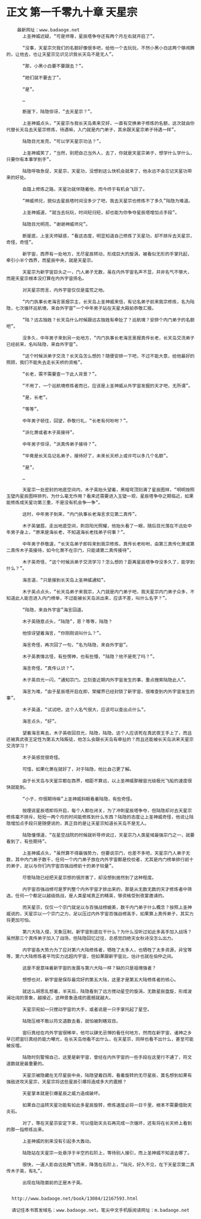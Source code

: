 # 正文 第一千零九十章 天星宗
        最新网址：www.badaoge.net
          上圣神威迟疑，“可是师尊，星辰塔争夺还有两个月左右就开启了”。
      
          “没事，天星宗欠我们的名额好像很多吧，给他一个去玩玩，不然小黑小白这两个够闹腾的，让他去，也让天星宗见识见识我长天岛不是无人”。
      
          “那，小黑小白要不要跟去？”。
      
          “她们就不要去了”。
      
          “是”。
      
          …
      
          断崖下，陆隐惊讶，“去天星宗？”。
      
          上圣神威点头，“天星宗与我长天岛素来交好，一直有交换弟子修炼的名额，这次就由你代替长天岛去天星宗修炼，待遇嘛，入门就是内门弟子，其余跟天星宗弟子待遇一样”。
      
          陆隐目光发亮，“可以学天星宗功法？”。
      
          上圣神威笑了，“当然，别把自己当外人，去了，你就是天星宗弟子，想学什么学什么，只要你有本事学到手”。
      
          陆隐呼吸急促，天星宗，天星功，没想到这么快机会就来了，他永远不会忘记天星功带来的好处。
      
          自踏上修炼之路，天星功就伴随着他，而今终于有机会飞跃了。
      
          “神威师兄，貌似去星辰塔时间没多少了吧，我去天星宗也修炼不了多久”陆隐为难道。
      
          上圣神威道，“就当去玩玩，时间短归短，却也能为你争夺星辰塔增加点手段”。
      
          陆隐目光明亮，“谢谢神威师兄”。
      
          断崖底，上圣天师疑惑，“看这态度，明显知道自己修炼了天星功，却不排斥去天星宗，奇怪，奇怪”。
      
          新宇宙，西界有一处地方，无尽星辰转动，形成巨大的旋涡，被看似无形的手掌托起，牵引小半个西界，而星辰中央，就是天星宗。
      
          天星宗为新宇宙巨头之一，门人弟子无数，虽在内外宇宙名声不显，并非名气不够大，而是天星宗根本没打算在内外宇宙扬名。
      
          对天星宗而言，内外宇宙仅仅是蛮荒之地。
      
          “内门执事长老海言禀报宗主，长天岛上圣神威来信，有记名弟子前来我宗修炼，名为陆隐，七次循环巡航境，来自外宇宙”一个中年男子站在天星大殿前恭敬汇报。
      
          “陆？远古独姓？长天岛什么时候跟远古独姓有牵扯了？巡航境？安排个内门弟子的名额吧”。
      
          没多久，中年男子来到另一处地方，“内门执事长老海言禀报真传长老，长天岛交流弟子已经前来，名叫陆隐，来自外宇宙”。
      
          “这个时候派弟子交流？长天岛怎么想的？随便安排一下吧，不过不能大意，给他最好的照顾，我们不能失去走长天桥的资格”。
      
          “长老，需不需要查一下此人背景？”。
      
          “不用了，一个巡航境修炼者而已，应该是上圣神威从外宇宙发掘的天才吧，无所谓”。
      
          “是，长老”。
      
          “等等”。
      
          中年男子顿住，回望，恭敬行礼，“长老有何吩咐？”。
      
          “派化萧或者木子英接待”。
      
          中年男子惊讶，“派真传弟子接待？”。
      
          “毕竟是长天岛记名弟子，接待好了，未来长天桥上或许可以多几个名额”。
      
          “是”。
      
          …
      
          天星宗一处密封的地底空间内，木子英抬头望着，黑暗穹顶刻满了星辰图样，“明明按照玉璧内星辰图样排列，为什么毫无作用？看来还需要进入玉璧一观，星辰塔争夺之期临近，如果能修炼成天星功第三重，不是没有机会争一争”。
      
          这时，中年男子到来，“内门执事长老海言求见第二真传”。
      
          木子英皱眉，走出地底空间，刺目阳光照耀，他抬头看了一眼，随后目光落在不远处中年男子身上，“原来是海长老，不知道海长老找弟子何事？”。
      
          中年男子恭敬道，“长天岛弟子即将来到我宗修炼，真传长老吩咐，由第三真传化萧或第二真传木子英接待，如今化萧不在宗门，只能请第二真传接待”。
      
          木子英奇怪，“这个时候派弟子交流学习？怎么想的？距离星辰塔争夺没多久了，能学到什么？”。
      
          海言道，“只是接到长天岛上圣神威通知”。
      
          木子英点点头，“长天岛弟子来我宗，入门就是内门弟子吧，我天星宗内门弟子众多，不知道此人能否进入内门榜单，不过能被长天岛派出来，应该不差，叫什么名字？”。
      
          “陆隐，来自外宇宙”海言回道。
      
          木子英随意点头，“陆隐”，恩？等等，陆隐？
      
          他惊讶望着海言，“你刚刚说叫什么？”。
      
          海言奇怪，再次回了一句，“名为陆隐，来自外宇宙”。
      
          木子英表情古怪，有些愣神，也有些懵，“陆隐？他不是死了吗？”。
      
          海言奇怪，“真传认识？”。
      
          木子英目光一闪，“通知宗门，立刻查近期内外宇宙发生的事，重点搜索陆隐此人”。
      
          海言为难，“由于星辰塔开启在即，荣耀界已经封锁了新宇宙，很难查到内外宇宙发生的事”。
      
          木子英道，“试试吧，这个人名气很大，应该可以查出点什么”。
      
          海言点头，“好”。
      
          望着海言离去，木子英收回目光，陆隐，陆隐，这个人应该死在真武夜王手上了，而且还被真武夜王定性为第五大陆叛徒，他怎么会跟长天岛有牵扯的？而且还能被长天岛派来天星宗交流学习？
      
          木子英感觉很奇怪。
      
          可惜，如果化萧在就好了，对于陆隐，他比自己更了解。
      
          由于长天岛与天星宗都在西界，相距不算远，以上圣神威那艘宙光级极光飞船的速度很快就能到。
      
          “小子，你很期待嘛”上圣神威斜眼看着陆隐，有些奇怪。
      
          按理说星辰塔即将开启，每个人都在闭关，为了冲刺星辰塔争夺，但陆隐却对去天星宗修炼毫不排斥，短短一两个月的时间能修炼到什么东西？陆隐的态度让上圣神威奇怪，他说让陆隐增加点手段只是随便说的，真正目的是让天星宗知道长天岛不是无人。
      
          陆隐憧憬道，“在星空战院的时候就听导师说过，天星宗乃人类星域最强宗门之一，就要看到了，有些期待”。
      
          上圣神威点头，“虽然算不得最强势力，但要说宗门，也差不多吧，天星宗门人弟子无数，其中内门弟子数千，任何一个内门弟子放在内外宇宙都是佼佼者，尤其是内门榜单排行前十的弟子，足以与你们内宇宙百强战榜前十的弟子较量”。
      
          尽管陆隐已经把天星宗想的很厉害了，却没想到居然到了这种程度。
      
          内宇宙百强战榜可是罗列整个内外宇宙才排出来的，那是从无数无数的天才修炼者中筛选，任何一个都足以越级挑战，是人类星域真正的精英，够资格受到夜宴邀请的。
      
          而天星宗，仅仅一个宗门就足以与百强战榜媲美，数千内门弟子什么概念？按照上圣神威说的，天星宗以一个宗门之力，足以压过内外宇宙百强战榜高手，如果算上真传弟子，其实力将更加可怕。
      
          第六大陆入侵，天象压制，新宇宙到底在干什么？为什么没听过如此多高手加入战场？虽然那三个真传弟子加入了战场，但陆隐回忆过往，总感觉四绝天女秋诗没怎么出力。
      
          内宇宙各大势力为了应对第六大陆修炼者，牺牲了太多人，也牺牲了太多资源，异宝等等，第六大陆修炼者平均实力远超内宇宙，但如果跟新宇宙比，估计也就在伯仲之间。
      
          这是不是意味着新宇宙的发展与第六大陆一样？缺的只是祖境强者？
      
          想想也对，新宇宙是保存最完好的第五大陆，这里才是第五大陆修炼者的核心。
      
          就这么胡思乱想着，半天后，陆隐看到了远方搅动星空的旋涡，无数星辰盘旋，形成波澜壮阔的景象，越接近，这种景象造成的震撼就越大。
      
          天星宗宛如一只搅动宇宙的大手，或者说是一只手掌托起了星空。
      
          陆隐压根不敢以符文道数去看，就怕被刺瞎双目。
      
          宙衍真经在内外宇宙很稀罕，他可以肆无忌惮的看任何地方，然而在新宇宙，诸神之乡早已把宙衍真经的能力曝光，在长天岛他看不出什么，在天星宗，同样也看不出什么，甚至可能被反噬。
      
          陆隐时刻警惕自己，这里是新宇宙，曾经在内外宇宙的一些手段在这里行不通了，符文道数就是最重要的。
      
          天星宗被隐藏在无尽星辰中央，陆隐望着四周，看着旋转的无尽星辰，莫名想到如果有强敌进攻天星宗，天星宗将这些星辰引爆将造成多大的震撼？
      
          天星掌本就是引爆星辰之威力造成破坏。
      
          如果自己运转天星功能有如此多星辰旋转，修炼速度必将一日千里，根本不需要借助天炎石。
      
          对了，等在天星宗安定下来，可以借助天炎石再完成一次循环，还有将在长天桥上看到的那一指修炼出来。
      
          上圣神威的到来没有引起多大轰动。
      
          陆隐站在天星宗一处悬浮于半空的石阶上，等待别人接引，而上圣神威不知道去哪了。
      
          很快，一道人影自远处腾飞而来，降落在石阶上，“陆兄，好久不见，在下天星宗第二真传木子英，有礼”。
      
          出现在陆隐面前的正是木子英。
      
      
      http://www.badaoge.net/book/13084/12167593.html
      
      请记住本书首发域名：www.badaoge.net。笔尖中文手机版阅读网址：m.badaoge.net